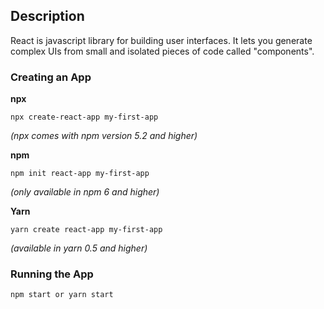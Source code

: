 ## Description
React is javascript library for building user interfaces.
It lets you generate complex UIs from small and isolated pieces of code called "components".
### Creating an App 
   **npx** 
``` terminal
npx create-react-app my-first-app   
```
*(npx comes with npm version 5.2 and higher)*

**npm**
``` terminal
npm init react-app my-first-app
```
*(only available in npm 6 and higher)*

**Yarn**
``` terminal
yarn create react-app my-first-app
```
*(available in yarn 0.5 and higher)*

### Running the App
 ``` terminal 
 npm start or yarn start
 ```
